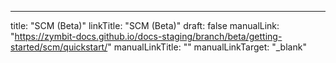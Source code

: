 ---
title: "SCM (Beta)"
linkTitle: "SCM (Beta)"
draft: false
manualLink: "https://zymbit-docs.github.io/docs-staging/branch/beta/getting-started/scm/quickstart/"
manualLinkTitle: ""
manualLinkTarget: "_blank"
